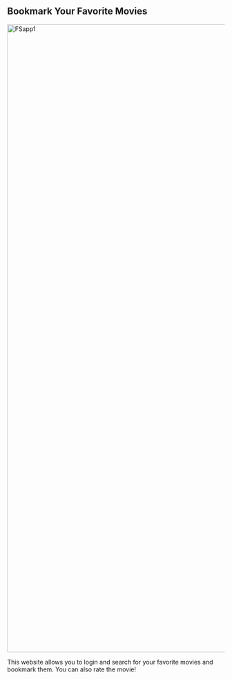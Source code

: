 ## Bookmark Your Favorite Movies

<img width="1456" alt="FSapp1" src="https://user-images.githubusercontent.com/111465917/201546834-e485722b-0c33-41ae-a5c2-50151aa3bad6.png">

This website allows you to login and search for your favorite movies and bookmark them. You can also rate the movie!
